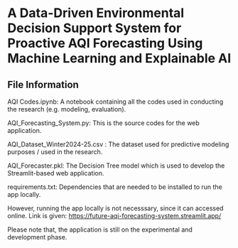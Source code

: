 #  A Data-Driven Environmental Decision Support System for Proactive AQI Forecasting Using Machine Learning and Explainable AI

## File Information 

AQI Codes.ipynb: A notebook containing all the codes used in conducting the research (e.g. modeling, evaluation). 

AQI_Forecasting_System.py: This is the source codes for the web application.

AQI_Dataset_Winter2024-25.csv : The dataset used for predictive modeling purposes / used in the research.  

AQI_Forecaster.pkl: The Decision Tree model which is used to develop the Streamlit-based web application. 


requirements.txt: Dependencies that are needed to be installed to run the app locally. 

However, running the app locally is not necesssary, since it can accessed online. Link is given: https://future-aqi-forecasting-system.streamlit.app/ 

Please note that, the application is still on the experimental and development phase. 
